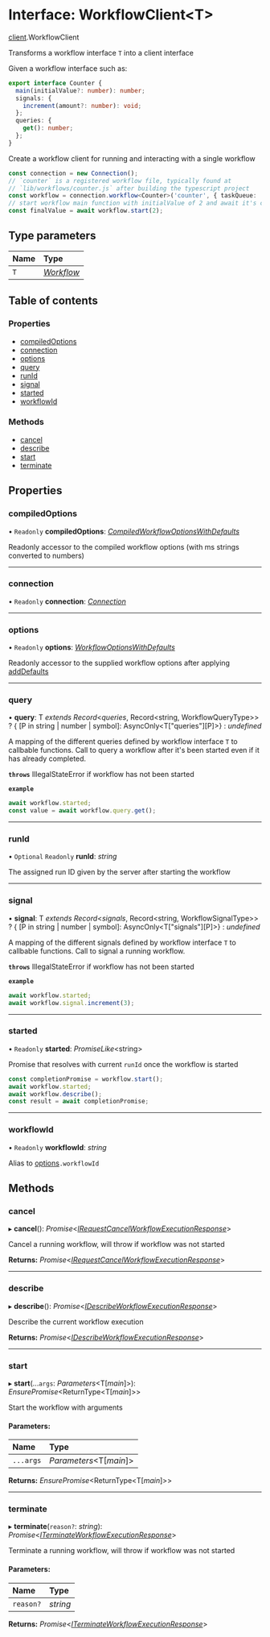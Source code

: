 # Interface: WorkflowClient<T\>

[client](../modules/client.md).WorkflowClient

Transforms a workflow interface `T` into a client interface

Given a workflow interface such as:
```ts
export interface Counter {
  main(initialValue?: number): number;
  signals: {
    increment(amount?: number): void;
  };
  queries: {
    get(): number;
  };
}
```

Create a workflow client for running and interacting with a single workflow
```ts
const connection = new Connection();
// `counter` is a registered workflow file, typically found at
// `lib/workflows/counter.js` after building the typescript project
const workflow = connection.workflow<Counter>('counter', { taskQueue: 'tutorial' });
// start workflow main function with initialValue of 2 and await it's completion
const finalValue = await workflow.start(2);
```

## Type parameters

Name | Type |
:------ | :------ |
`T` | [*Workflow*](workflow.workflow-1.md) |

## Table of contents

### Properties

- [compiledOptions](client.workflowclient.md#compiledoptions)
- [connection](client.workflowclient.md#connection)
- [options](client.workflowclient.md#options)
- [query](client.workflowclient.md#query)
- [runId](client.workflowclient.md#runid)
- [signal](client.workflowclient.md#signal)
- [started](client.workflowclient.md#started)
- [workflowId](client.workflowclient.md#workflowid)

### Methods

- [cancel](client.workflowclient.md#cancel)
- [describe](client.workflowclient.md#describe)
- [start](client.workflowclient.md#start)
- [terminate](client.workflowclient.md#terminate)

## Properties

### compiledOptions

• `Readonly` **compiledOptions**: [*CompiledWorkflowOptionsWithDefaults*](../modules/client.md#compiledworkflowoptionswithdefaults)

Readonly accessor to the compiled workflow options (with ms strings converted to numbers)

___

### connection

• `Readonly` **connection**: [*Connection*](../classes/client.connection.md)

___

### options

• `Readonly` **options**: [*WorkflowOptionsWithDefaults*](../modules/client.md#workflowoptionswithdefaults)

Readonly accessor to the supplied workflow options after applying [addDefaults](../modules/client.md#adddefaults)

___

### query

• **query**: T *extends* *Record*<*queries*, Record<string, WorkflowQueryType\>\> ? { [P in string \| number \| symbol]: AsyncOnly<T["queries"][P]\>} : *undefined*

A mapping of the different queries defined by workflow interface `T` to callbable functions.
Call to query a workflow after it's been started even if it has already completed.

**`throws`** IllegalStateError if workflow has not been started

**`example`** 
```ts
await workflow.started;
const value = await workflow.query.get();
```

___

### runId

• `Optional` `Readonly` **runId**: *string*

The assigned run ID given by the server after starting the workflow

___

### signal

• **signal**: T *extends* *Record*<*signals*, Record<string, WorkflowSignalType\>\> ? { [P in string \| number \| symbol]: AsyncOnly<T["signals"][P]\>} : *undefined*

A mapping of the different signals defined by workflow interface `T` to callbable functions.
Call to signal a running workflow.

**`throws`** IllegalStateError if workflow has not been started

**`example`** 
```ts
await workflow.started;
await workflow.signal.increment(3);
```

___

### started

• `Readonly` **started**: *PromiseLike*<string\>

Promise that resolves with current `runId` once the workflow is started
```ts
const completionPromise = workflow.start();
await workflow.started;
await workflow.describe();
const result = await completionPromise;
```

___

### workflowId

• `Readonly` **workflowId**: *string*

Alias to [options](client.workflowclient.md#options)`.workflowId`

## Methods

### cancel

▸ **cancel**(): *Promise*<[*IRequestCancelWorkflowExecutionResponse*](proto.temporal.api.workflowservice.v1.irequestcancelworkflowexecutionresponse.md)\>

Cancel a running workflow, will throw if workflow was not started

**Returns:** *Promise*<[*IRequestCancelWorkflowExecutionResponse*](proto.temporal.api.workflowservice.v1.irequestcancelworkflowexecutionresponse.md)\>

___

### describe

▸ **describe**(): *Promise*<[*IDescribeWorkflowExecutionResponse*](proto.temporal.api.workflowservice.v1.idescribeworkflowexecutionresponse.md)\>

Describe the current workflow execution

**Returns:** *Promise*<[*IDescribeWorkflowExecutionResponse*](proto.temporal.api.workflowservice.v1.idescribeworkflowexecutionresponse.md)\>

___

### start

▸ **start**(...`args`: *Parameters*<T[*main*]\>): *EnsurePromise*<ReturnType<T[*main*]\>\>

Start the workflow with arguments

#### Parameters:

Name | Type |
:------ | :------ |
`...args` | *Parameters*<T[*main*]\> |

**Returns:** *EnsurePromise*<ReturnType<T[*main*]\>\>

___

### terminate

▸ **terminate**(`reason?`: *string*): *Promise*<[*ITerminateWorkflowExecutionResponse*](proto.temporal.api.workflowservice.v1.iterminateworkflowexecutionresponse.md)\>

Terminate a running workflow, will throw if workflow was not started

#### Parameters:

Name | Type |
:------ | :------ |
`reason?` | *string* |

**Returns:** *Promise*<[*ITerminateWorkflowExecutionResponse*](proto.temporal.api.workflowservice.v1.iterminateworkflowexecutionresponse.md)\>
